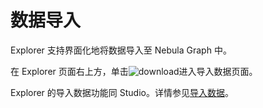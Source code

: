# 数据导入

Explorer 支持界面化地将数据导入至 Nebula Graph 中。

在 Explorer 页面右上方，单击![download](https://docs-cdn.nebula-graph.com.cn/figures/studio-btn-download.png)进入导入数据页面。

Explorer 的导入数据功能同 Studio。详情参见[导入数据](../../nebula-studio/quick-start/st-ug-import-data.md)。
